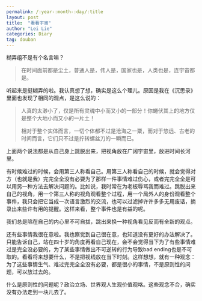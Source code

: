 ```yaml
---
permalink: /:year-:month-:day/:title
layout: post
title:  "看看宇宙"
author: "Lei Lie"
categories: Diary
tag: douban
---
```


糊弄组不是有个名言嘛？

> 在时间面前都是尘土，普通人是，伟人是，国家也是，人类也是，连宇宙都是。

听起来是挺糊弄的啦。我认真想了想，确实是这么个理儿。原因是我在《沉思录》里面也发现了相同的观点，是这么说的：

> 人真的太渺小了，仅是所有灵魂中小而又小的一部分！你蜷伏其上的地方仅是整个大地小而又小的一片土！
>
> 相对于整个实体而言，一切个体都不过是沧海之一粟，而对于悠远、古老的时间而言，它们只不过是拧转螺丝刀的一瞬而已。

上面两个说法都是从自己身上跳脱出来，把视角放在广阔宇宙里，放进时间长河里。

有时候难过的时候，会用第三人称看自己。用第三人称看自己的时候，就会觉得对方（也就是我）完完全全没有必要为了那样一件事情难过伤心，或者完完全全是可以用另一种方法去解决问题的。比如说，我时常在为老板辱骂我而难过。跳脱出来自己的视角，用一个第三人称的视角观看整个过程，用一个局外人的身份观看整个事件，我只会把它当成一次语言激烈的交流，也可以过滤掉许许多多无用废话，摘录出来些许有用的提醒。这样来看，整个事件也是有益的呢。

我们总是陷在自己的内心里不可自拔，跳出来换一种视角看见反而有全新的观点。

还有些事情我很在意啦。我也察觉到自己很在意，也知道没有更好的办法解决了。只能告诉自己，站在四十岁的角度再看自己现在，会不会觉得当下为了有些事情难过是完全没必要的，为了某些事情做出不可逆转的行为导致bad ending也是不可取的。看看将来想要什么，不是把视线放在当下时刻。这样想想，就有一种观念：为了这些事情生气、难过完完全全没有必要，都是很小的事情，不是原则性的问题，可以放过去的。

什么是原则性的问题呢？政治立场、世界观人生观价值观咯。这些观念不合，确实没有办法走到一块儿去了。
